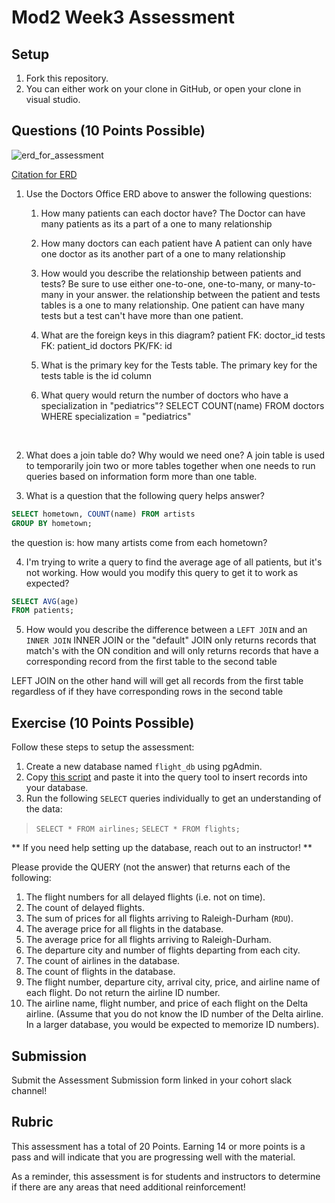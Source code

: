 # Mod2 Week3 Assessment

## Setup
1. Fork this repository.
1. You can either work on your clone in GitHub, or open your clone in visual studio.

## Questions (10 Points Possible)

<img alt="erd_for_assessment" src="https://github.com/modelmapper/modelmapper/assets/11747682/60bebb3c-9faa-4f3e-ae0a-7df7dde06784">

[Citation for ERD](https://circle.visual-paradigm.com/hospital/)
1. Use the Doctors Office ERD above to answer the following questions:
    1. How many patients can each doctor have?
    The Doctor can have many patients as its a part of a one to many relationship
    
    3. How many doctors can each patient have
    A patient can only have one doctor as its another part of a one to many relationship
    
    5. How would you describe the relationship between patients and tests? Be sure to use either one-to-one, one-to-many, or many-to-many in your answer.
    the relationship between the patient and tests tables is a one to many relationship. One patient can have many tests but a test can't have more than one patient.
    
    7. What are the foreign keys in this diagram?
        patient FK: doctor_id
        tests FK: patient_id
        doctors PK/FK: id

    9. What is the primary key for the Tests table.
        The primary key for the tests table is the id column

    11. What query would return the number of doctors who have a specialization in "pediatrics"?
        SELECT COUNT(name)
        FROM doctors
        WHERE specialization = "pediatrics"
<br>

2. What does a join table do? Why would we need one?
A join table is used to temporarily join two or more tables together when one needs to run queries based on information form more than one table.

4. What is a question that the following query helps answer?
```SQL
SELECT hometown, COUNT(name) FROM artists
GROUP BY hometown;
```
the question is: how many artists come from each hometown?

4. I'm trying to write a query to find the average age of all patients, but it's not working. How would you modify this query to get it to work as expected?
```SQL
SELECT AVG(age)
FROM patients;
```
5. How would you describe the difference between a `LEFT JOIN` and an `INNER JOIN`
 INNER JOIN or the "default" JOIN  only returns records that match's with the ON condition and  will only returns records that have a corresponding record from the first table to the second table 
 
 LEFT JOIN on the other hand will will get all records from the first table regardless of if they have corresponding rows in the second table
## Exercise (10 Points Possible)

Follow these steps to setup the assessment:
1. Create a new database named `flight_db` using pgAdmin.
2. Copy [this script](https://launch.turing.edu/module2/assessments/flight_db.txt) and paste it into the query tool to insert records into your database.
3. Run the following `SELECT` queries individually to get an understanding of the data:
> `SELECT * FROM airlines;`
> `SELECT * FROM flights;`

** If you need help setting up the database, reach out to an instructor! **

Please provide the QUERY (not the answer) that returns each of the following:
1. The flight numbers for all delayed flights (i.e. not on time).
2. The count of delayed flights.
3. The sum of prices for all flights arriving to Raleigh-Durham (`RDU`).
4. The average price for all flights in the database.
5. The average price for all flights arriving to Raleigh-Durham.
6. The departure city and number of flights departing from each city.
7. The count of airlines in the database.
8. The count of flights in the database.
9. The flight number, departure city, arrival city, price, and airline name of each flight. Do not return the airline ID number.
10. The airline name, flight number, and price of each flight on the Delta airline. (Assume that you do not know the ID number of the Delta airline. In a larger database, you would be expected to memorize ID numbers).

## Submission

Submit the Assessment Submission form linked in your cohort slack channel!

## Rubric

This assessment has a total of 20 Points. Earning 14 or more points is a pass and will indicate that you are progressing well with the material.

As a reminder, this assessment is for students and instructors to determine if there are any areas that need additional reinforcement!
